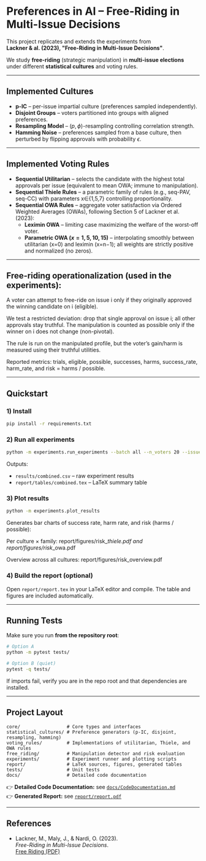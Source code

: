 # Preferences in AI – Free-Riding in Multi-Issue Decisions

This project replicates and extends the experiments from  
**Lackner & al. (2023), "Free-Riding in Multi-Issue Decisions"**.

We study **free-riding** (strategic manipulation) in **multi-issue elections** under different **statistical cultures** and voting rules.

---

## Implemented Cultures

- **p-IC** – per-issue impartial culture (preferences sampled independently).
- **Disjoint Groups** – voters partitioned into groups with aligned preferences.
- **Resampling Model** – $(p, \phi)$-resampling controlling correlation strength.
- **Hamming Noise** – preferences sampled from a base culture, then perturbed by flipping approvals with probability $\epsilon$.

---

## Implemented Voting Rules

- **Sequential Utilitarian** – selects the candidate with the highest total approvals per issue (equivalent to mean OWA; immune to manipulation).
- **Sequential Thiele Rules** – a parametric family of rules (e.g., seq-PAV, seq-CC) with parameters x∈{1,5,7} controlling proportionality.
- **Sequential OWA Rules** – aggregate voter satisfaction via Ordered Weighted Averages (OWAs), following Section 5 of Lackner et al. (2023):
  - **Leximin OWA** – limiting case maximizing the welfare of the worst-off voter.
  - **Parametric OWA ($x=1,5,10,15$)** – interpolating smoothly between utilitarian (x=0) and leximin (x=n−1); all weights are strictly positive and normalized (no zeros).

---

## Free-riding operationalization (used in the experiments):

A voter can attempt to free-ride on issue i only if they originally approved the winning candidate on i (eligible).

We test a restricted deviation: drop that single approval on issue i; all other approvals stay truthful. The manipulation is counted as possible only if the winner on i does not change (non-pivotal).

The rule is run on the manipulated profile, but the voter’s gain/harm is measured using their truthful utilities.

Reported metrics: trials, eligible, possible, successes, harms, success_rate, harm_rate, and
risk = harms / possible.

---

## Quickstart

### 1) Install
```bash
pip install -r requirements.txt
```

### 2) Run all experiments
```bash
python -m experiments.run_experiments --batch all --n_voters 20 --issues 5 --cands 4 --seeds 200 --csv results/combined.csv --latex report/tables/combined.tex --summary
```
Outputs:
- `results/combined.csv` – raw experiment results
- `report/tables/combined.tex` – LaTeX summary table

### 3) Plot results
```bash
python -m experiments.plot_results
```

Generates bar charts of success rate, harm rate, and risk (harms / possible):

Per culture × family:
report/figures/risk_<culture>_thiele.pdf and report/figures/risk_<culture>_owa.pdf

Overview across all cultures:
report/figures/risk_overview.pdf

### 4) Build the report (optional)
Open `report/report.tex` in your LaTeX editor and compile. The table and figures are included automatically.

---

## Running Tests

Make sure you run **from the repository root**:
```bash
# Option A
python -m pytest tests/

# Option B (quiet)
pytest -q tests/
```
If imports fail, verify you are in the repo root and that dependencies are installed.

---

## Project Layout

```
core/                 # Core types and interfaces
statistical_cultures/ # Preference generators (p-IC, disjoint, resampling, hamming)
voting_rules/         # Implementations of utilitarian, Thiele, and OWA rules
free_riding/          # Manipulation detector and risk evaluation
experiments/          # Experiment runner and plotting scripts
report/               # LaTeX sources, figures, generated tables
tests/                # Unit tests
docs/                 # Detailed code documentation
```

👉 **Detailed Code Documentation:** see [`docs/CodeDocumentation.md`](docs/CodeDocumentation.md)  
👉 **Generated Report:** see [`report/report.pdf`](report/report.pdf)  

---

## References

- Lackner, M., Maly, J., & Nardi, O. (2023).  
  *Free-Riding in Multi-Issue Decisions*.  
  [Free Riding (PDF)](https://dbai.tuwien.ac.at/staff/jmaly/freeriding.pdf)
